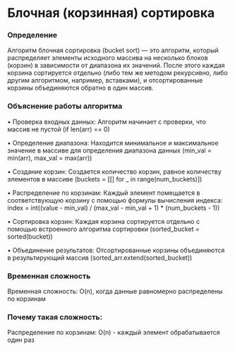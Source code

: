 # Блочная (корзинная) сортировка
### Определение
Алгоритм блочная сортировка (bucket sort) — это алгоритм, который распределяет элементы исходного массива на несколько блоков (корзин) в зависимости от диапазона их значений. После этого каждая корзина сортируется отдельно (либо тем же методом рекурсивно, либо другим алгоритмом, например, вставками), и отсортированные корзины объединяются обратно в один массив.
### Объяснение работы алгоритма
• Проверка входных данных: Алгоритм начинает с проверки, что массив не пустой (if len(arr) == 0)

• Определение диапазона: Находится минимальное и максимальное значение в массиве для определения диапазона данных (min_val = min(arr), max_val = max(arr))

• Создание корзин: Создается количество корзин, равное количеству элементов в массиве (buckets = [[] for _ in range(num_buckets)])

• Распределение по корзинам: Каждый элемент помещается в соответствующую корзину с помощью формулы вычисления индекса:
index = int((value - min_val) / (max_val - min_val + 1) * (num_buckets - 1))

• Сортировка корзин: Каждая корзина сортируется отдельно с помощью встроенного алгоритма сортировки (sorted_bucket = sorted(bucket))

• Объединение результатов: Отсортированные корзины объединяются в результирующий массив (sorted_arr.extend(sorted_bucket))

### Временная сложность
Временная сложность: O(n), когда данные равномерно распределены по корзинам

### Почему такая сложность:
Распределение по корзинам: O(n) - каждый элемент обрабатывается один раз
#
